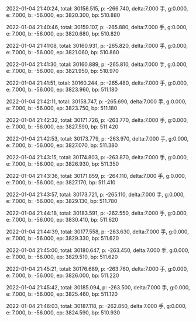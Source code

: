 2022-01-04 21:40:24, total: 30156.515, p: -266.740, delta:7.000 手, g:0.000, e: 7.000, b: -56.000, ep: 3820.300, bp: 510.880

2022-01-04 21:40:46, total: 30159.107, p: -265.880, delta:7.000 手, g:0.000, e: 7.000, b: -56.000, ep: 3820.680, bp: 510.820

2022-01-04 21:41:08, total: 30160.931, p: -265.820, delta:7.000 手, g:0.000, e: 7.000, b: -56.000, ep: 3821.060, bp: 510.860

2022-01-04 21:41:30, total: 30160.889, p: -265.810, delta:7.000 手, g:0.000, e: 7.000, b: -56.000, ep: 3821.950, bp: 510.970

2022-01-04 21:41:51, total: 30160.244, p: -265.480, delta:7.000 手, g:0.000, e: 7.000, b: -56.000, ep: 3823.960, bp: 511.180

2022-01-04 21:42:11, total: 30158.747, p: -265.690, delta:7.000 手, g:0.000, e: 7.000, b: -56.000, ep: 3823.750, bp: 511.180

2022-01-04 21:42:32, total: 30171.726, p: -263.770, delta:7.000 手, g:0.000, e: 7.000, b: -56.000, ep: 3827.590, bp: 511.420

2022-01-04 21:42:53, total: 30173.779, p: -263.970, delta:7.000 手, g:0.000, e: 7.000, b: -56.000, ep: 3827.070, bp: 511.380

2022-01-04 21:43:15, total: 30174.803, p: -263.870, delta:7.000 手, g:0.000, e: 7.000, b: -56.000, ep: 3826.930, bp: 511.350

2022-01-04 21:43:36, total: 30171.859, p: -264.110, delta:7.000 手, g:0.000, e: 7.000, b: -56.000, ep: 3827.170, bp: 511.410

2022-01-04 21:43:57, total: 30173.721, p: -265.110, delta:7.000 手, g:0.000, e: 7.000, b: -56.000, ep: 3829.130, bp: 511.780

2022-01-04 21:44:18, total: 30183.591, p: -262.550, delta:7.000 手, g:0.000, e: 7.000, b: -56.000, ep: 3830.410, bp: 511.620

2022-01-04 21:44:39, total: 30177.558, p: -263.630, delta:7.000 手, g:0.000, e: 7.000, b: -56.000, ep: 3829.330, bp: 511.620

2022-01-04 21:45:00, total: 30180.647, p: -263.450, delta:7.000 手, g:0.000, e: 7.000, b: -56.000, ep: 3829.510, bp: 511.620

2022-01-04 21:45:21, total: 30176.689, p: -263.760, delta:7.000 手, g:0.000, e: 7.000, b: -56.000, ep: 3826.000, bp: 511.220

2022-01-04 21:45:42, total: 30185.094, p: -263.500, delta:7.000 手, g:0.000, e: 7.000, b: -56.000, ep: 3825.460, bp: 511.120

2022-01-04 21:46:03, total: 30187.118, p: -262.850, delta:7.000 手, g:0.000, e: 7.000, b: -56.000, ep: 3824.590, bp: 510.930